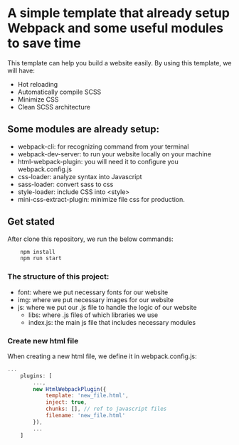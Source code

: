 # A simple template that already setup Webpack and some useful modules to save time

This template can help you build a website easily. By using this template, we will have:

- Hot reloading
- Automatically compile SCSS
- Minimize CSS
- Clean SCSS architecture

## Some modules are already setup:

- webpack-cli: for recognizing command from your terminal
- webpack-dev-server: to run your website locally on your machine
- html-webpack-plugin: you will need it to configure you webpack.config.js
- css-loader: analyze syntax into Javascript
- sass-loader: convert sass to css
- style-loader: include CSS into \<style\>
- mini-css-extract-plugin: minimize file css for production.

## Get stated

After clone this repository, we run the below commands:

```cmd
    npm install
    npm run start
```

### The structure of this project:

- font: where we put necessary fonts for our website
- img: where we put necessary images for our website
- js: where we put our .js file to handle the logic of our website
  - libs: where .js files of which libraries we use
  - index.js: the main js file that includes necessary modules

### Create new html file

When creating a new html file, we define it in webpack.config.js:

```js
...
    plugins: [
        ...,
        new HtmlWebpackPlugin({
            template: 'new_file.html',
            inject: true,
            chunks: [], // ref to javascript files
            filename: 'new_file.html'
        }),
        ...
    ]
```
